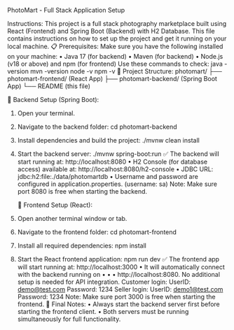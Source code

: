 PhotoMart - Full Stack Application Setup

Instructions:
This project is a full stack photography marketplace built using React
(Frontend) and Spring Boot (Backend) with H2 Database. This file
contains instructions on how to set up the project and get it running on
your local machine.
📋 Prerequisites:
Make sure you have the following installed on your machine:
•
Java 17 (for backend)
•
Maven (for backend)
•
Node.js (v18 or above) and npm (for frontend)
Use these commands to check:
java -version
mvn -version
node -v
npm -v
📁 Project Structure:
photomart/
├── photomart-frontend/ (React App)
├── photomart-backend/ (Spring Boot App)
└── README (this file)

🚀 Backend Setup (Spring Boot):

1. Open your terminal.
2. Navigate to the backend folder:
   cd photomart-backend
3. Install dependencies and build the project:
   ./mvnw clean install
4. Start the backend server:
   ./mvnw spring-boot:run
   ✅ The backend will start running at: http://localhost:8080
   •
   H2 Console (for database access) available at:
   http://localhost:8080/h2-console
   •
   JDBC URL: jdbc:h2:file:./data/photomartdb
   •
   Username and password are configured in application.properties.
   (username: sa)
   Note: Make sure port 8080 is free when starting the backend.

   🚀 Frontend Setup (React):

5. Open another terminal window or tab.
6. Navigate to the frontend folder:
   cd photomart-frontend
7. Install all required dependencies:
   npm install
8. Start the React frontend application:
   npm run dev
   ✅ The frontend app will start running at: http://localhost:3000
   •
   It will automatically connect with the backend running on
   •
   •
   •
   http://localhost:8080.
   No additional setup is needed for API integration.
   Customer login: UserID: demo@test.com Password: 1234
   Seller login: UserID: demo1@test.com Password: 1234
   Note: Make sure port 3000 is free when starting the frontend.
   📖 Final Notes:
   •
   Always start the backend server first before starting the frontend
   client.
   •
   Both servers must be running simultaneously for full functionality.
